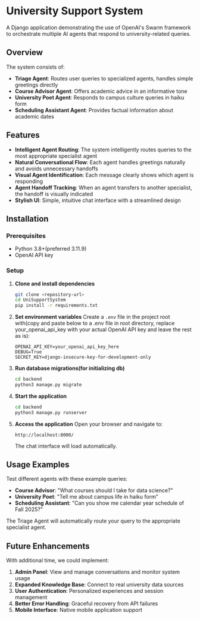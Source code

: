 # University Support System

A Django application demonstrating the use of OpenAI's Swarm framework to orchestrate multiple AI agents that respond to university-related queries.

## Overview

The system consists of:

- **Triage Agent**: Routes user queries to specialized agents, handles simple greetings directly
- **Course Advisor Agent**: Offers academic advice in an informative tone
- **University Poet Agent**: Responds to campus culture queries in haiku form
- **Scheduling Assistant Agent**: Provides factual information about academic dates

## Features

- **Intelligent Agent Routing**: The system intelligently routes queries to the most appropriate specialist agent
- **Natural Conversational Flow**: Each agent handles greetings naturally and avoids unnecessary handoffs
- **Visual Agent Identification**: Each message clearly shows which agent is responding
- **Agent Handoff Tracking**: When an agent transfers to another specialist, the handoff is visually indicated
- **Stylish UI**: Simple, intuitive chat interface with a streamlined design

## Installation

### Prerequisites
- Python 3.8+(preferred 3.11.9)
- OpenAI API key

### Setup

1. **Clone and install dependencies**
   ```bash
   git clone <repository-url>
   cd UniSupportSystem
   pip install -r requirements.txt
   ```

2. **Set environment variables**
   Create a `.env` file in the project root with(copy and paste below to a .env file in root directory, replace your_openai_api_key with your actual OpenAI API key and leave the rest as is):
   ```
   OPENAI_API_KEY=your_openai_api_key_here
   DEBUG=True
   SECRET_KEY=django-insecure-key-for-development-only
   ```

3. **Run database migrations(for initializing db)**
   ```bash
   cd backend
   python3 manage.py migrate
   ```

4. **Start the application**
   ```bash
   cd backend
   python3 manage.py runserver
   ```

5. **Access the application**
   Open your browser and navigate to:
   ```
   http://localhost:8000/
   ```
   The chat interface will load automatically.

## Usage Examples

Test different agents with these example queries:

- **Course Advisor**: "What courses should I take for data science?"
- **University Poet**: "Tell me about campus life in haiku form"
- **Scheduling Assistant**: "Can you show me calendar year schedule of Fall 2025?"

The Triage Agent will automatically route your query to the appropriate specialist agent.

## Future Enhancements

With additional time, we could implement:

1. **Admin Panel**: View and manage conversations and monitor system usage
2. **Expanded Knowledge Base**: Connect to real university data sources
3. **User Authentication**: Personalized experiences and session management
4. **Better Error Handling**: Graceful recovery from API failures 
5. **Mobile Interface**: Native mobile application support




